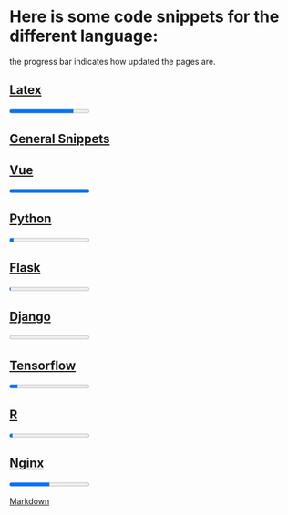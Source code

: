 

# Here is some code snippets for the different language:
the progress bar indicates how updated the pages are.

## [Latex](latex/)
<progress value="80" max="100"></progress>

## [General Snippets](general_snippets/)

## [Vue](vue/)
<progress value="100" max="100"></progress>
## [Python](python/)
<progress value="5" max="100"></progress>
## [Flask](Flask/)
<progress value="1" max="100"></progress>
## [Django](Django/)
<progress value="0" max="100"></progress>
## [Tensorflow](http://niklasinde.github.io/datascience/tensorflow/)
<progress value="10" max="100"></progress>
## [R](R/)
<progress value="4" max="100"></progress>
## [Nginx](nginx/)
<progress value="50" max="100"></progress>

[Markdown](https://guides.github.com/features/mastering-markdown/)<br/>
